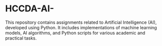 # HCCDA-AI-
This repository contains assignments related to Artificial Intelligence (AI), developed using Python. It includes implementations of machine learning models, AI algorithms, and Python scripts for various academic and practical tasks.
